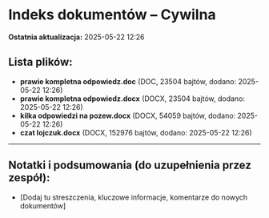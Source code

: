 # Indeks dokumentów – Cywilna

**Ostatnia aktualizacja:** 2025-05-22 12:26

## Lista plików:

- **prawie kompletna odpowiedz.doc** (DOC, 23504 bajtów, dodano: 2025-05-22 12:26)
- **prawie kompletna odpowiedz.docx** (DOCX, 23504 bajtów, dodano: 2025-05-22 12:26)
- **kilka odpowiedzi na pozew.docx** (DOCX, 54059 bajtów, dodano: 2025-05-22 12:26)
- **czat lojczuk.docx** (DOCX, 152976 bajtów, dodano: 2025-05-22 12:26)

---
## Notatki i podsumowania (do uzupełnienia przez zespół):

- [Dodaj tu streszczenia, kluczowe informacje, komentarze do nowych dokumentów]
